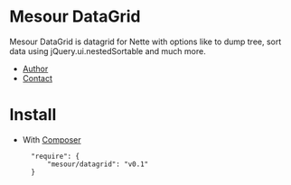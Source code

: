 # Mesour DataGrid

Mesour DataGrid is datagrid for Nette with options like to dump tree, sort data using jQuery.ui.nestedSortable and much more.

- [Author](http://mesour.com)
- [Contact](http://mesour.com/contact)

# Install

- With [Composer](https://getcomposer.org)

        "require": {
            "mesour/datagrid": "v0.1"
        }